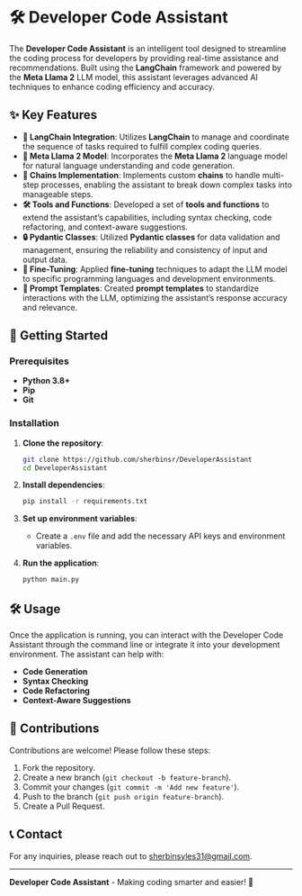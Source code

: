 # 🛠️ Developer Code Assistant

The **Developer Code Assistant** is an intelligent tool designed to streamline the coding process for developers by providing real-time assistance and recommendations. Built using the **LangChain** framework and powered by the **Meta Llama 2** LLM model, this assistant leverages advanced AI techniques to enhance coding efficiency and accuracy.

## ✨ Key Features

- **🔗 LangChain Integration**: Utilizes **LangChain** to manage and coordinate the sequence of tasks required to fulfill complex coding queries.
- **🤖 Meta Llama 2 Model**: Incorporates the **Meta Llama 2** language model for natural language understanding and code generation.
- **🔀 Chains Implementation**: Implements custom **chains** to handle multi-step processes, enabling the assistant to break down complex tasks into manageable steps.
- **🛠️ Tools and Functions**: Developed a set of **tools and functions** to extend the assistant’s capabilities, including syntax checking, code refactoring, and context-aware suggestions.
- **🔒 Pydantic Classes**: Utilized **Pydantic classes** for data validation and management, ensuring the reliability and consistency of input and output data.
- **🎯 Fine-Tuning**: Applied **fine-tuning** techniques to adapt the LLM model to specific programming languages and development environments.
- **📝 Prompt Templates**: Created **prompt templates** to standardize interactions with the LLM, optimizing the assistant’s response accuracy and relevance.

## 🚀 Getting Started

### Prerequisites

- **Python 3.8+**
- **Pip**
- **Git**

### Installation

1. **Clone the repository**:
    ```bash
    git clone https://github.com/sherbinsr/DeveloperAssistant
    cd DeveloperAssistant
    ```

2. **Install dependencies**:
    ```bash
    pip install -r requirements.txt
    ```

3. **Set up environment variables**:
    - Create a `.env` file and add the necessary API keys and environment variables.

4. **Run the application**:
    ```bash
    python main.py
    ```

## 🛠️ Usage

Once the application is running, you can interact with the Developer Code Assistant through the command line or integrate it into your development environment. The assistant can help with:

- **Code Generation**
- **Syntax Checking**
- **Code Refactoring**
- **Context-Aware Suggestions**

## 🧩 Contributions

Contributions are welcome! Please follow these steps:

1. Fork the repository.
2. Create a new branch (`git checkout -b feature-branch`).
3. Commit your changes (`git commit -m 'Add new feature'`).
4. Push to the branch (`git push origin feature-branch`).
5. Create a Pull Request.



## 📞 Contact

For any inquiries, please reach out to [sherbinsyles31@gmail.com](mailto:sherbinsyles31@gmail.com).

---

**Developer Code Assistant** - Making coding smarter and easier! 🚀
